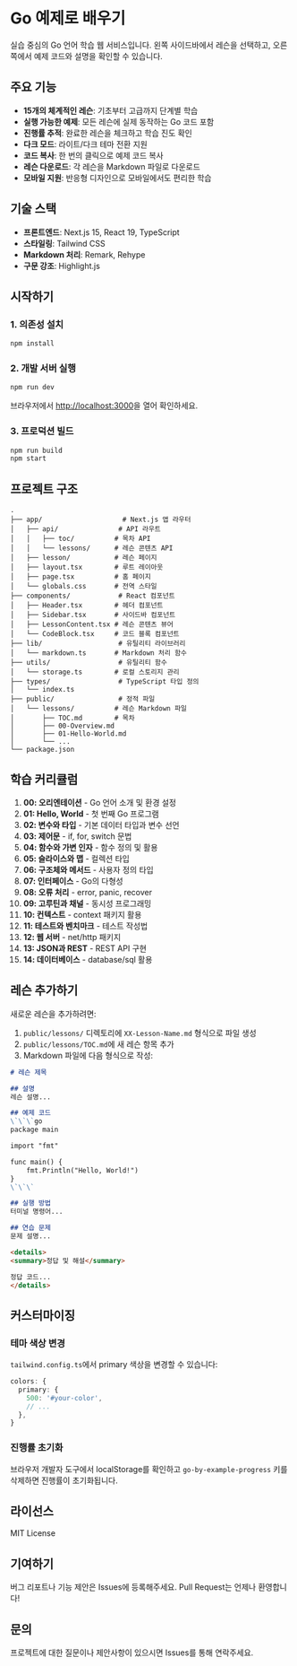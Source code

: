 # Go 예제로 배우기

실습 중심의 Go 언어 학습 웹 서비스입니다. 왼쪽 사이드바에서 레슨을 선택하고, 오른쪽에서 예제 코드와 설명을 확인할 수 있습니다.

## 주요 기능

- **15개의 체계적인 레슨**: 기초부터 고급까지 단계별 학습
- **실행 가능한 예제**: 모든 레슨에 실제 동작하는 Go 코드 포함
- **진행률 추적**: 완료한 레슨을 체크하고 학습 진도 확인
- **다크 모드**: 라이트/다크 테마 전환 지원
- **코드 복사**: 한 번의 클릭으로 예제 코드 복사
- **레슨 다운로드**: 각 레슨을 Markdown 파일로 다운로드
- **모바일 지원**: 반응형 디자인으로 모바일에서도 편리한 학습

## 기술 스택

- **프론트엔드**: Next.js 15, React 19, TypeScript
- **스타일링**: Tailwind CSS
- **Markdown 처리**: Remark, Rehype
- **구문 강조**: Highlight.js

## 시작하기

### 1. 의존성 설치

```bash
npm install
```

### 2. 개발 서버 실행

```bash
npm run dev
```

브라우저에서 [http://localhost:3000](http://localhost:3000)을 열어 확인하세요.

### 3. 프로덕션 빌드

```bash
npm run build
npm start
```

## 프로젝트 구조

```
.
├── app/                    # Next.js 앱 라우터
│   ├── api/               # API 라우트
│   │   ├── toc/          # 목차 API
│   │   └── lessons/      # 레슨 콘텐츠 API
│   ├── lesson/           # 레슨 페이지
│   ├── layout.tsx        # 루트 레이아웃
│   ├── page.tsx          # 홈 페이지
│   └── globals.css       # 전역 스타일
├── components/            # React 컴포넌트
│   ├── Header.tsx        # 헤더 컴포넌트
│   ├── Sidebar.tsx       # 사이드바 컴포넌트
│   ├── LessonContent.tsx # 레슨 콘텐츠 뷰어
│   └── CodeBlock.tsx     # 코드 블록 컴포넌트
├── lib/                   # 유틸리티 라이브러리
│   └── markdown.ts       # Markdown 처리 함수
├── utils/                 # 유틸리티 함수
│   └── storage.ts        # 로컬 스토리지 관리
├── types/                 # TypeScript 타입 정의
│   └── index.ts
├── public/                # 정적 파일
│   └── lessons/          # 레슨 Markdown 파일
│       ├── TOC.md        # 목차
│       ├── 00-Overview.md
│       ├── 01-Hello-World.md
│       └── ...
└── package.json
```

## 학습 커리큘럼

1. **00: 오리엔테이션** - Go 언어 소개 및 환경 설정
2. **01: Hello, World** - 첫 번째 Go 프로그램
3. **02: 변수와 타입** - 기본 데이터 타입과 변수 선언
4. **03: 제어문** - if, for, switch 문법
5. **04: 함수와 가변 인자** - 함수 정의 및 활용
6. **05: 슬라이스와 맵** - 컬렉션 타입
7. **06: 구조체와 메서드** - 사용자 정의 타입
8. **07: 인터페이스** - Go의 다형성
9. **08: 오류 처리** - error, panic, recover
10. **09: 고루틴과 채널** - 동시성 프로그래밍
11. **10: 컨텍스트** - context 패키지 활용
12. **11: 테스트와 벤치마크** - 테스트 작성법
13. **12: 웹 서버** - net/http 패키지
14. **13: JSON과 REST** - REST API 구현
15. **14: 데이터베이스** - database/sql 활용

## 레슨 추가하기

새로운 레슨을 추가하려면:

1. `public/lessons/` 디렉토리에 `XX-Lesson-Name.md` 형식으로 파일 생성
2. `public/lessons/TOC.md`에 새 레슨 항목 추가
3. Markdown 파일에 다음 형식으로 작성:

```markdown
# 레슨 제목

## 설명
레슨 설명...

## 예제 코드
\`\`\`go
package main

import "fmt"

func main() {
    fmt.Println("Hello, World!")
}
\`\`\`

## 실행 방법
터미널 명령어...

## 연습 문제
문제 설명...

<details>
<summary>정답 및 해설</summary>

정답 코드...
</details>
```

## 커스터마이징

### 테마 색상 변경

`tailwind.config.ts`에서 primary 색상을 변경할 수 있습니다:

```typescript
colors: {
  primary: {
    500: '#your-color',
    // ...
  },
}
```

### 진행률 초기화

브라우저 개발자 도구에서 localStorage를 확인하고 `go-by-example-progress` 키를 삭제하면 진행률이 초기화됩니다.

## 라이선스

MIT License

## 기여하기

버그 리포트나 기능 제안은 Issues에 등록해주세요.
Pull Request는 언제나 환영합니다!

## 문의

프로젝트에 대한 질문이나 제안사항이 있으시면 Issues를 통해 연락주세요.
